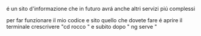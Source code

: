 é un sito d'informazione che in futuro avrá anche altri servizi piú complessi

per far funzionare il mio codice e sito quello che dovete fare é  aprire il terminale  crescrivere   "cd rocco " e subito dopo " ng serve "
